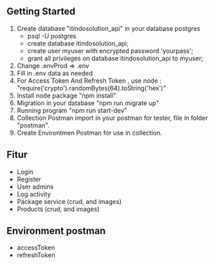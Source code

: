 ## Getting Started

1. Create database "itindosolution_api" in your database postgres
   - psql -U postgres
   - create database itindosolution_api;
   - create user myuser with encrypted password 'yourpass';
   - grant all privileges on database itindosolution_api to myuser;
2. Change .envProd => .env
3. Fill in .env data as needed
4. For Access Token And Refresh Token , use node : "require('crypto').randomBytes(64).toString('hex')"
5. Install node package "npm install"
6. Migration in your database "npm run migrate up"
7. Running program "npm run start-dev"
8. Collection Postman import in your postman for tester, file in folder "postman".
9. Create Environtmen Postman for use in collection.

## Fitur

- Login
- Register
- User admins
- Log activity
- Package service (crud, and images)
- Products (crud, and images)

## Environment postman

- accessToken
- refreshToken

